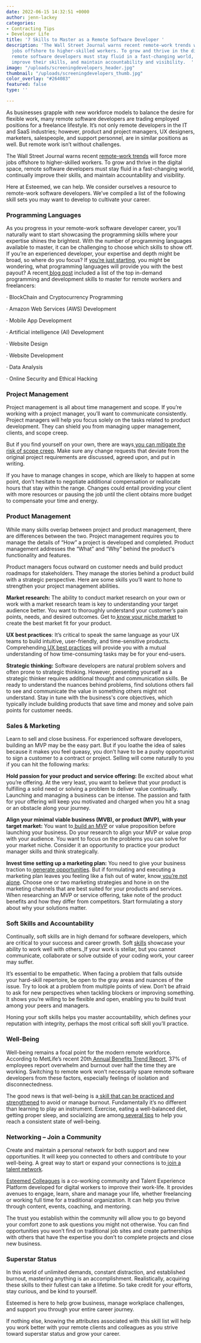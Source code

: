 ```yaml
---
date: 2022-06-15 14:32:51 +0000
author: jenn-lackey
categories:
- Contracting Tips
- Developer Life
title: '7 Skills to Master as a Remote Software Developer '
description: 'The Wall Street Journal warns recent remote-work trends will force more
  jobs offshore to higher-skilled workers. To grow and thrive in the digital space,
  remote software developers must stay fluid in a fast-changing world, continually
  improve their skills, and maintain accountability and visibility.  '
image: "/uploads/screeningdevelopers_header.jpg"
thumbnail: "/uploads/screeningdevelopers_thumb.jpg"
color_overlay: "#264083"
featured: false
type: ''

---
```

As businesses grapple with new workforce models to balance the desire for flexible work, many remote software developers are trading employed positions for a freelance lifestyle. It’s not only remote developers in the IT and SaaS industries; however, product and project managers, UX designers, marketers, salespeople, and support personnel, are in similar positions as well. But remote work isn’t without challenges.

The Wall Street Journal warns recent [remote-work trends](https://www.wsj.com/articles/tech-industry-warns-that-more-remote-work-jobs-are-headed-out-of-u-s-11652175000) will force more jobs offshore to higher-skilled workers. To grow and thrive in the digital space, remote software developers must stay fluid in a fast-changing world, continually improve their skills, and maintain accountability and visibility.

Here at Esteemed, we can help. We consider ourselves a resource to remote-work software developers. We’ve compiled a list of the following skill sets you may want to develop to cultivate your career.

### **Programming Languages**

As you progress in your remote-work software developer career, you’ll naturally want to start showcasing the programming skills where your expertise shines the brightest. With the number of programming languages available to master, it can be challenging to choose which skills to show off. If you’re an experienced developer, your expertise and depth might be broad, so where do you focus? If [you’re just starting](https://esteemed.io/blog/2021/11/03/what-s-the-difference-between-a-senior-developer-and-a-junior-developer-anyway/), you might be wondering, what programming languages will provide you with the best payout? A recent[ blog post](https://www.wizcase.com/blog/top-in-demand-freelance-skills-to-learn/#website-development) included a list of the top in-demand programming and development skills to master for remote workers and freelancers:

· BlockChain and Cryptocurrency Programming

· Amazon Web Services (AWS) Development

· Mobile App Development

· Artificial intelligence (AI) Development

· Website Design

· Website Development

· Data Analysis

· Online Security and Ethical Hacking

### **Project Management**

Project management is all about time management and scope. If you’re working with a project manager, you’ll want to communicate consistently. Project managers will help you focus solely on the tasks related to product development. They can shield you from managing upper management, clients, and scope creep.

But if you find yourself on your own, there are ways[ you can mitigate the risk of scope creep](https://www.shopify.com/partners/blog/109078214-3-organizational-strategies-to-prevent-scope-creep). Make sure any change requests that deviate from the original project requirements are discussed, agreed upon, and put in writing.

If you have to manage changes in scope, which are likely to happen at some point, don’t hesitate to negotiate additional compensation or reallocate hours that stay within the range. Changes could entail providing your client with more resources or pausing the job until the client obtains more budget to compensate your time and energy.

### **Product Management**

While many skills overlap between project and product management, there are differences between the two. Project management requires you to manage the details of “How” a project is developed and completed. Product management addresses the “What” and “Why” behind the product's functionality and features.

Product managers focus outward on customer needs and build product roadmaps for stakeholders. They manage the stories behind a product build with a strategic perspective. Here are some skills you’ll want to hone to strengthen your project management abilities.

**Market research:** The ability to conduct market research on your own or work with a market research team is key to understanding your target audience better. You want to thoroughly understand your customer’s pain points, needs, and desired outcomes. Get to[ know your niche market](https://esteemed.io/blog/2020/12/21/the-developer-s-guide-to-managing-your-business-part-one/) to create the best market fit for your product.

**UX best practices**: It’s critical to speak the same language as your UX teams to build intuitive, user-friendly, and time-sensitive products. Comprehending[ UX best practices](https://www.wix.com/blog/2021/12/ux-design-trends/?utm_source=google&utm_medium=cpc&utm_campaign=12188669214%5e114296906861&experiment_id=%5e%5e530595868227%5e%5e_DSA&gclid=CjwKCAjw14uVBhBEEiwAaufYx-KB1-0sUGFlKmCM3U7AtfDMHKJGhtKsx3uxfOlf7Y2WeVi4r8iHzRoCl7MQAvD_BwE) will provide you with a mutual understanding of how time-consuming tasks may be for your end-users.

**Strategic thinking:** Software developers are natural problem solvers and often prone to strategic thinking. However, presenting yourself as a strategic thinker requires additional thought and communication skills. Be ready to understand the nuances behind problems, find solutions others fail to see and communicate the value in something others might not understand. Stay in tune with the business's core objectives, which typically include building products that save time and money and solve pain points for customer needs.

### **Sales & Marketing**

Learn to sell and close business. For experienced software developers, building an MVP may be the easy part. But if you loathe the idea of sales because it makes you feel queasy, you don’t have to be a pushy opportunist to sign a customer to a contract or project. Selling will come naturally to you if you can hit the following marks:

**Hold passion for your product and service offering:** Be excited about what you’re offering. At the very least, you want to believe that your product is fulfilling a solid need or solving a problem to deliver value continually. Launching and managing a business can be intense. The passion and faith for your offering will keep you motivated and charged when you hit a snag or an obstacle along your journey.

**Align your minimal viable business (MVB), or product (MVP), with your target market:** You want to[ build an MVP](https://www.trio.dev/blog/build-an-mvp) or value proposition before launching your business. Do your research to align your MVP or value prop with your audience. You want to focus on the problems you can solve for your market niche. Consider it an opportunity to practice your product manager skills and think strategically.

**Invest time setting up a marketing plan:** You need to give your business traction to[ generate opportunities](https://esteemed.io/blog/2020/12/29/the-developer-s-guide-to-managing-your-business-part-two/). But if formulating and executing a marketing plan leaves you feeling like a fish out of water, know[ you’re not alone](https://devmarketing.xyz/). Choose one or two marketing strategies and hone in on the marketing channels that are best suited for your products and services. When researching an MVP or service offering, take note of the product benefits and how they differ from competitors. Start formulating a story about why your solutions matter.

### **Soft Skills and Accountability**

Continually, soft skills are in high demand for software developers, which are critical to your success and career growth. Soft [skills](https://esteemed.io/blog/2020/09/02/6-soft-skills-every-developer-needs-to-get-hired/) showcase your ability to work well with others.[ ](https://esteemed.io/blog/2020/09/02/6-soft-skills-every-developer-needs-to-get-hired/)If your work is stellar, but you cannot communicate, collaborate or solve outside of your coding work, your career may suffer.

It’s essential to be empathetic. When facing a problem that falls outside your hard-skill repertoire, be open to the gray areas and nuances of the issue. Try to look at a problem from multiple points of view. Don’t be afraid to ask for new perspectives when tackling blockers or improving something. It shows you’re willing to be flexible and open, enabling you to build trust among your peers and managers.

Honing your soft skills helps you master accountability, which defines your reputation with integrity, perhaps the most critical soft skill you’ll practice.

### **Well-Being**

Well-being remains a focal point for the modern remote workforce. According to MetLife’s recent 20th[ Annual Benefits Trend Report](https://www.metlife.com/employee-benefit-trends/2022-employee-benefit-trends/), 37% of employees report overwhelm and burnout over half the time they are working. Switching to remote work won’t necessarily spare remote software developers from these factors, especially feelings of isolation and disconnectedness.

The good news is that well-being is a[ skill that can be practiced and strengthened](https://greatergood.berkeley.edu/article/item/the_four_keys_to_well_being#:\~:text=Well%2Dbeing%20is%20a%20skill.,will%20get%20better%20at%20it.) to avoid or manage burnout. Fundamentally it’s no different than learning to play an instrument. Exercise, eating a well-balanced diet, getting proper sleep, and socializing are among[ several tips](https://wellbeing-project.org/9-tested-tips-to-improve-your-wellbeing-and-quality-of-life-post/) to help you reach a consistent state of well-being.

### **Networking – Join a Community**

Create and maintain a personal network for both support and new opportunities. It will keep you connected to others and contribute to your well-being. A great way to start or expand your connections is to[ join a talent network](https://esteemed.io/blog/2020/07/25/5-reasons-why-you-should-join-a-talent-network/).

[Esteemed Colleagues](https://esteemed.io/join-colleagues/) is a co-working community and Talent Experience Platform developed for digital workers to improve their work-life. It provides avenues to engage, learn, share and manage your life, whether freelancing or working full time for a traditional organization. It can help you thrive through content, events, coaching, and mentoring.

The trust you establish within the community will allow you to go beyond your comfort zone to ask questions you might not otherwise. You can find opportunities you won’t find on traditional job sites and create partnerships with others that have the expertise you don’t to complete projects and close new business.

### **Superstar Status**

In this world of unlimited demands, constant distraction, and established burnout, mastering anything is an accomplishment. Realistically, acquiring these skills to their fullest can take a lifetime. So take credit for your efforts, stay curious, and be kind to yourself.

Esteemed is here to help grow business, manage workplace challenges, and support you through your entire career journey.

If nothing else, knowing the attributes associated with this skill list will help you work better with your remote clients and colleagues as you strive toward superstar status and grow your career.
